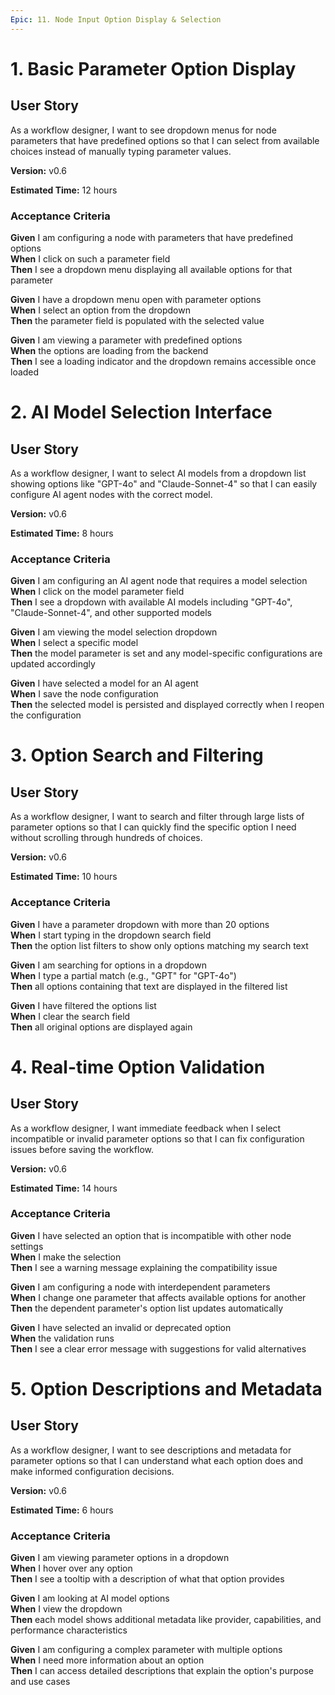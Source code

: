 ```yaml
---
Epic: 11. Node Input Option Display & Selection
---
```


# 1. Basic Parameter Option Display

## User Story
As a workflow designer, I want to see dropdown menus for node parameters that have predefined options so that I can select from available choices instead of manually typing parameter values.

**Version:** v0.6

**Estimated Time:** 12 hours

### Acceptance Criteria
**Given** I am configuring a node with parameters that have predefined options  
**When** I click on such a parameter field  
**Then** I see a dropdown menu displaying all available options for that parameter

**Given** I have a dropdown menu open with parameter options  
**When** I select an option from the dropdown  
**Then** the parameter field is populated with the selected value

**Given** I am viewing a parameter with predefined options  
**When** the options are loading from the backend  
**Then** I see a loading indicator and the dropdown remains accessible once loaded

# 2. AI Model Selection Interface

## User Story
As a workflow designer, I want to select AI models from a dropdown list showing options like "GPT-4o" and "Claude-Sonnet-4" so that I can easily configure AI agent nodes with the correct model.

**Version:** v0.6

**Estimated Time:** 8 hours

### Acceptance Criteria
**Given** I am configuring an AI agent node that requires a model selection  
**When** I click on the model parameter field  
**Then** I see a dropdown with available AI models including "GPT-4o", "Claude-Sonnet-4", and other supported models

**Given** I am viewing the model selection dropdown  
**When** I select a specific model  
**Then** the model parameter is set and any model-specific configurations are updated accordingly

**Given** I have selected a model for an AI agent  
**When** I save the node configuration  
**Then** the selected model is persisted and displayed correctly when I reopen the configuration

# 3. Option Search and Filtering

## User Story
As a workflow designer, I want to search and filter through large lists of parameter options so that I can quickly find the specific option I need without scrolling through hundreds of choices.

**Version:** v0.6

**Estimated Time:** 10 hours

### Acceptance Criteria
**Given** I have a parameter dropdown with more than 20 options  
**When** I start typing in the dropdown search field  
**Then** the option list filters to show only options matching my search text

**Given** I am searching for options in a dropdown  
**When** I type a partial match (e.g., "GPT" for "GPT-4o")  
**Then** all options containing that text are displayed in the filtered list

**Given** I have filtered the options list  
**When** I clear the search field  
**Then** all original options are displayed again

# 4. Real-time Option Validation

## User Story
As a workflow designer, I want immediate feedback when I select incompatible or invalid parameter options so that I can fix configuration issues before saving the workflow.

**Version:** v0.6

**Estimated Time:** 14 hours

### Acceptance Criteria
**Given** I have selected an option that is incompatible with other node settings  
**When** I make the selection  
**Then** I see a warning message explaining the compatibility issue

**Given** I am configuring a node with interdependent parameters  
**When** I change one parameter that affects available options for another  
**Then** the dependent parameter's option list updates automatically

**Given** I have selected an invalid or deprecated option  
**When** the validation runs  
**Then** I see a clear error message with suggestions for valid alternatives

# 5. Option Descriptions and Metadata

## User Story
As a workflow designer, I want to see descriptions and metadata for parameter options so that I can understand what each option does and make informed configuration decisions.

**Version:** v0.6

**Estimated Time:** 6 hours

### Acceptance Criteria
**Given** I am viewing parameter options in a dropdown  
**When** I hover over any option  
**Then** I see a tooltip with a description of what that option provides

**Given** I am looking at AI model options  
**When** I view the dropdown  
**Then** each model shows additional metadata like provider, capabilities, and performance characteristics

**Given** I am configuring a complex parameter with multiple options  
**When** I need more information about an option  
**Then** I can access detailed descriptions that explain the option's purpose and use cases 